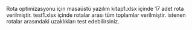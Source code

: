 Rota optimizasyonu için masaüstü yazılım
kitap1.xlsx içinde 17 adet rota verilmiştir.
test1.xlsx içinde rotalar arası tüm toplamlar verilmiştir. istenen rotalar arasındaki uzaklıkları test edebilirsiniz.
